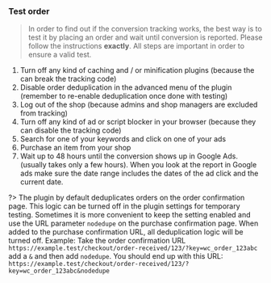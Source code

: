 ### Test order

> In order to find out if the conversion tracking works, the best way is to test it by placing an order and wait until conversion is reported. Please follow the instructions **exactly**. All steps are important in order to ensure a valid test. 

1. Turn off any kind of caching and / or minification plugins (because the can break the tracking code) 
2. Disable order deduplication in the advanced menu of the plugin (remember to re-enable deduplication once done with testing)
2. Log out of the shop (because admins and shop managers are excluded from tracking)
3. Turn off any kind of ad or script blocker in your browser (because they can disable the tracking code)
4. Search for one of your keywords and click on one of your ads
5. Purchase an item from your shop
6. Wait up to 48 hours until the conversion shows up in Google Ads. (usually takes only a few hours). When you look at the report in Google ads make sure the date range includes the dates of the ad click and the current date. 

?> The plugin by default deduplicates orders on the order confirmation page. This logic can be turned off in the plugin settings for temporary testing. Sometimes it is more convenient to keep the setting enabled and use the URL parameter `nodedupe` on the purchase confirmation page. When added to the purchase confirmation URL, all deduplication logic will be turned off. Example: Take the order confirmation URL `https://example.test/checkout/order-received/123/?key=wc_order_123abc` add a `&` and then add `nodedupe`. You should end up with this URL: `https://example.test/checkout/order-received/123/?key=wc_order_123abc&nodedupe`
